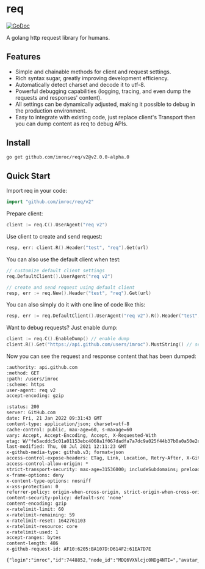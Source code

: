 # req

[![GoDoc](https://pkg.go.dev/badge/github.com/imroc/req.svg)](https://pkg.go.dev/github.com/imroc/req)

A golang http request library for humans.

## Features

* Simple and chainable methods for client and request settings.
* Rich syntax sugar, greatly improving development efficiency.
* Automatically detect charset and decode it to utf-8.
* Powerful debugging capabilities (logging, tracing, and even dump the requests and responses' content).
* All settings can be dynamically adjusted, making it possible to debug in the production environment.
* Easy to integrate with existing code, just replace client's Transport then you can dump content as req to debug APIs.

## Install

``` sh
go get github.com/imroc/req/v2@v2.0.0-alpha.0
```

## Quick Start

Import req in your code:

```go
import "github.com/imroc/req/v2"
```

Prepare client:

```go
client := req.C().UserAgent("req v2")
```

Use client to create and send request:

```go
resp, err: client.R().Header("test", "req").Get(url)
```

You can also use the default client when test:

```go
// customize default client settings
req.DefaultClient().UserAgent("req v2")

// create and send request using default client
resp, err := req.New().Header("test", "req").Get(url)
```

You can also simply do it with one line of code like this:

```go
resp, err := req.DefaultClient().UserAgent("req v2").R().Header("test", "req").Get(url)
```

Want to debug requests? Just enable dump:

```go
client := req.C().EnableDump() // enable dump
client.R().Get("https://api.github.com/users/imroc").MustString() // send request and read response body
```

Now you can see the request and response content that has been dumped:

```txt
:authority: api.github.com
:method: GET
:path: /users/imroc
:scheme: https
user-agent: req v2
accept-encoding: gzip

:status: 200
server: GitHub.com
date: Fri, 21 Jan 2022 09:31:43 GMT
content-type: application/json; charset=utf-8
cache-control: public, max-age=60, s-maxage=60
vary: Accept, Accept-Encoding, Accept, X-Requested-With
etag: W/"fe5acddc5c01a01153ebc4068a1f067dadfa7a7dc9a025f44b37b0a0a50e2c55"
last-modified: Thu, 08 Jul 2021 12:11:23 GMT
x-github-media-type: github.v3; format=json
access-control-expose-headers: ETag, Link, Location, Retry-After, X-GitHub-OTP, X-RateLimit-Limit, X-RateLimit-Remaining, X-RateLimit-Used, X-RateLimit-Resource, X-RateLimit-Reset, X-OAuth-Scopes, X-Accepted-OAuth-Scopes, X-Poll-Interval, X-GitHub-Media-Type, X-GitHub-SSO, X-GitHub-Request-Id, Deprecation, Sunset
access-control-allow-origin: *
strict-transport-security: max-age=31536000; includeSubdomains; preload
x-frame-options: deny
x-content-type-options: nosniff
x-xss-protection: 0
referrer-policy: origin-when-cross-origin, strict-origin-when-cross-origin
content-security-policy: default-src 'none'
content-encoding: gzip
x-ratelimit-limit: 60
x-ratelimit-remaining: 59
x-ratelimit-reset: 1642761103
x-ratelimit-resource: core
x-ratelimit-used: 1
accept-ranges: bytes
content-length: 486
x-github-request-id: AF10:6205:BA107D:D614F2:61EA7D7E

{"login":"imroc","id":7448852,"node_id":"MDQ6VXNlcjc0NDg4NTI=","avatar_url":"https://avatars.githubusercontent.com/u/7448852?v=4","gravatar_id":"","url":"https://api.github.com/users/imroc","html_url":"https://github.com/imroc","followers_url":"https://api.github.com/users/imroc/followers","following_url":"https://api.github.com/users/imroc/following{/other_user}","gists_url":"https://api.github.com/users/imroc/gists{/gist_id}","starred_url":"https://api.github.com/users/imroc/starred{/owner}{/repo}","subscriptions_url":"https://api.github.com/users/imroc/subscriptions","organizations_url":"https://api.github.com/users/imroc/orgs","repos_url":"https://api.github.com/users/imroc/repos","events_url":"https://api.github.com/users/imroc/events{/privacy}","received_events_url":"https://api.github.com/users/imroc/received_events","type":"User","site_admin":false,"name":"roc","company":"Tencent","blog":"https://imroc.cc","location":"China","email":null,"hireable":true,"bio":"I'm roc","twitter_username":"imrocchan","public_repos":128,"public_gists":0,"followers":362,"following":151,"created_at":"2014-04-30T10:50:46Z","updated_at":"2021-07-08T12:11:23Z"}
```